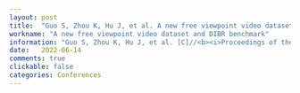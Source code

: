 ```yaml
---
layout: post
title:  "Guo S, Zhou K, Hu J, et al. A new free viewpoint video dataset and DIBR benchmark[C]//<b><i>Proceedings of the 13th ACM Multimedia Systems Conference</b></i>. 2022: 265-271."
workname: "A new free viewpoint video dataset and DIBR benchmark"
information: "Guo S, Zhou K, Hu J, et al. [C]//<b><i>Proceedings of the 13th ACM Multimedia Systems Conference</b></i>. 2022: 265-271."
date:   2022-06-14
comments: true
clickable: false
categories: Conferences
---
```

